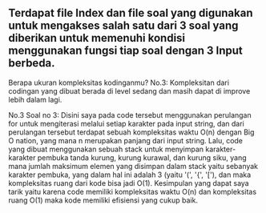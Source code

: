 ## Terdapat file Index dan file soal yang digunakan untuk mengakses salah satu dari 3 soal yang diberikan untuk memenuhi kondisi menggunakan fungsi tiap soal dengan 3 Input berbeda.

Berapa ukuran kompleksitas kodinganmu? No.3:
Kompleksitan dari codingan yang dibuat berada di level sedang dan masih dapat di improve lebih dalam lagi.

No.3 Soal no 3:
Disini saya pada code tersebut menggunakan perulangan for untuk mengiterasi melalui setiap karakter pada input string, dan dari perulangan tersebut terdapat sebuah kompleksitas waktu O(n) dengan Big O nation, yang mana n merupakan panjang dari input string. Lalu, code yang dibuat menggunakan sebuah stack untuk menyimpan karakter-karakter pembuka tanda kurung, kurung kurawal, dan kurung siku, yang mana jumlah maksimum elemen yang disimpan dalam stack yaitu sebanyak karakter pembuka, yang dalam hal ini adalah 3 (yaitu '(', '{', '['), dan maka  kompleksitas ruang dari kode bisa jadi O(1). Kesimpulan yang dapat saya tarik yaitu karena code memiliki kompleksitas waktu O(n) dan kompleksitas ruang O(1) maka kode memiliki efisiensi yang cukup baik.
